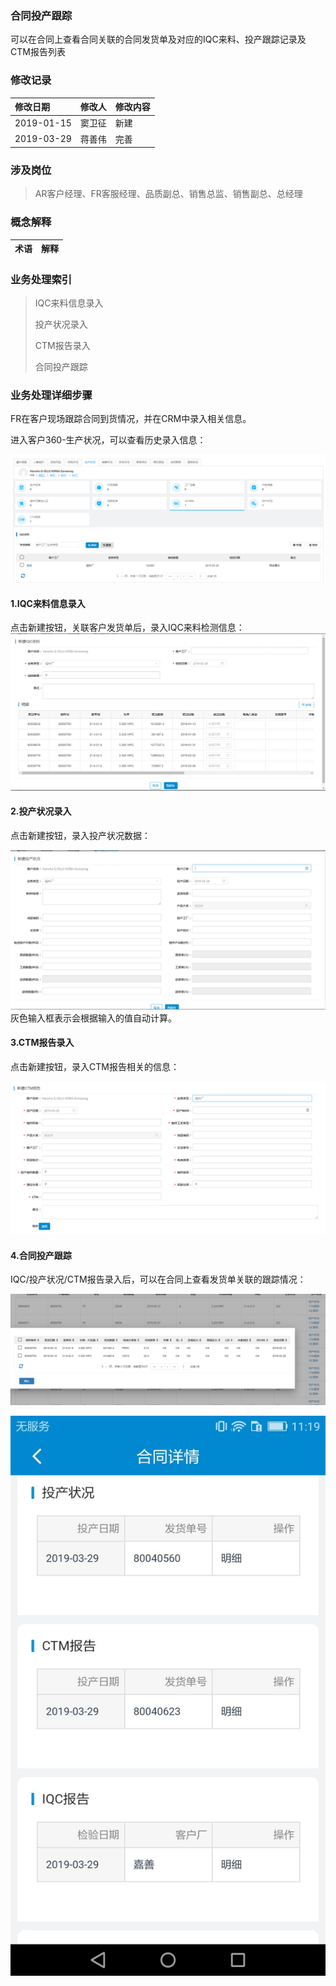 ### 合同投产跟踪

可以在合同上查看合同关联的合同发货单及对应的IQC来料、投产跟踪记录及CTM报告列表

### 修改记录

| 修改日期 | 修改人 | 修改内容 |
| :--- | :--- | :--- |
| 2019-01-15 | 窦卫征 | 新建 |
| 2019-03-29 | 蒋善伟 | 完善 |

### 涉及岗位

> AR客户经理、FR客服经理、品质副总、销售总监、销售副总、总经理

### 概念解释

| 术语 | 解释 |
| :--- | :--- |


### 业务处理索引

> IQC来料信息录入
>
> 投产状况录入
>
> CTM报告录入
>
> 合同投产跟踪

### 业务处理详细步骤

FR在客户现场跟踪合同到货情况，并在CRM中录入相关信息。

进入客户360-生产状况，可以查看历史录入信息：

![](/assets/360sczk)

#### 1.IQC来料信息录入

点击新建按钮，关联客户发货单后，录入IQC来料检测信息：![](/assets/xjiqclail)

#### 2.投产状况录入

点击新建按钮，录入投产状况数据：

![](/assets/tczklu)灰色输入框表示会根据输入的值自动计算。

#### 3.CTM报告录入

点击新建按钮，录入CTM报告相关的信息：

![](/assets/xjctmbg)

#### 4.合同投产跟踪

IQC/投产状况/CTM报告录入后，可以在合同上查看发货单关联的跟踪情况：

![](/assets/pcdhgzht)

![](/assets/htxq-htgz)





